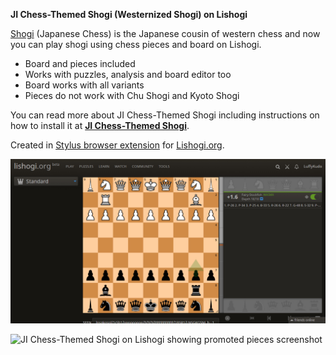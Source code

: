 **JI Chess-Themed Shogi (Westernized Shogi) on Lishogi**

[Shogi](https://en.wikipedia.org/wiki/Shogi) (Japanese Chess) is the Japanese cousin of western chess and now you can play shogi using chess pieces and board on Lishogi.

- Board and pieces included
- Works with puzzles, analysis and board editor too
- Board works with all variants
- Pieces do not work with Chu Shogi and Kyoto Shogi

You can read more about JI Chess-Themed Shogi including instructions on how to install it at [**JI Chess-Themed Shogi**](https://luffykudo.wordpress.com/2021/05/10/chess-themed-shogi-westernized-shogi-japanese-chess/).

Created in [Stylus browser extension](https://chromewebstore.google.com/detail/stylus/clngdbkpkpeebahjckkjfobafhncgmne) for [Lishogi.org](https://lishogi.org).

![JI Chess-Themed Shogi on Lishogi screenshot](https://github.com/LuffyKudo/JI-Chess-Themed-Shogi/blob/main/Lishogi%20Screenshot%201.jpg?raw=true)

![JI Chess-Themed Shogi on Lishogi showing promoted pieces screenshot](https://github.com/LuffyKudo/JI-Chess-Themed-Shogi/blob/main/Lishogi%20Screenshot%202.jpg?raw=true)
